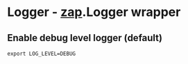 # Logger - [zap](https://github.com/uber-go/zap/).Logger wrapper

## Enable debug level logger (default)

```
export LOG_LEVEL=DEBUG

```
